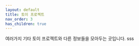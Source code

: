 ```yaml
---
layout: default
title: 토이 프로젝트
nav_order: 3
has_children: true
---
```


여러가지 기타 토이 프로젝트와 다른 정보들을 모아두는 곳입니다. 
sss